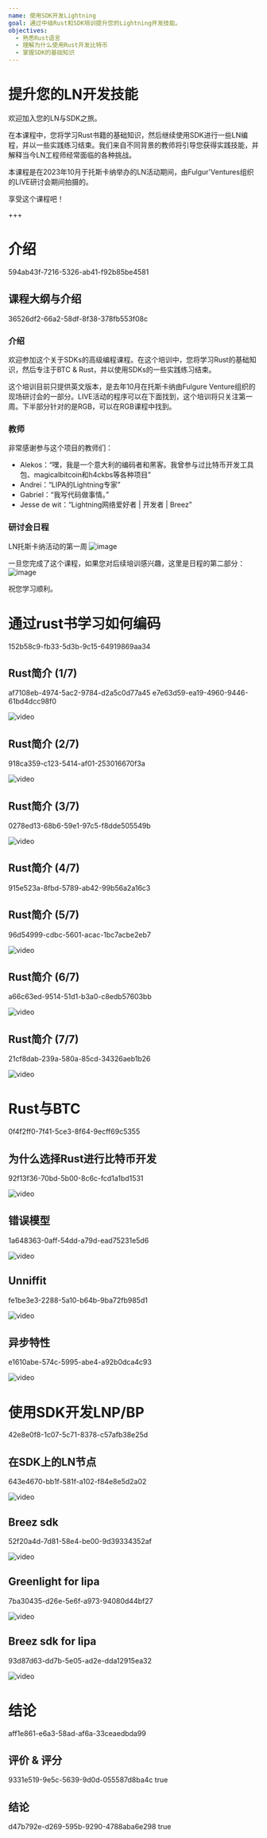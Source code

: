 ```yaml
---
name: 使用SDK开发Lightning
goal: 通过中级Rust和SDK培训提升您的Lightning开发技能。
objectives:
  - 熟悉Rust语言
  - 理解为什么使用Rust开发比特币
  - 掌握SDK的基础知识
---
```


# 提升您的LN开发技能

欢迎加入您的LN与SDK之旅。

在本课程中，您将学习Rust书籍的基础知识，然后继续使用SDK进行一些LN编程，并以一些实践练习结束。我们来自不同背景的教师将引导您获得实践技能，并解释当今LN工程师经常面临的各种挑战。

本课程是在2023年10月于托斯卡纳举办的LN活动期间，由Fulgur'Ventures组织的LIVE研讨会期间拍摄的。

享受这个课程吧！

+++

# 介绍

<partId>594ab43f-7216-5326-ab41-f92b85be4581</partId>

## 课程大纲与介绍

<chapterId>36526df2-66a2-58df-8f38-378fb553f08c</chapterId>

### 介绍

欢迎参加这个关于SDKs的高级编程课程。在这个培训中，您将学习Rust的基础知识，然后专注于BTC & Rust，并以使用SDKs的一些实践练习结束。

这个培训目前只提供英文版本，是去年10月在托斯卡纳由Fulgure Venture组织的现场研讨会的一部分。LIVE活动的程序可以在下面找到，这个培训将只关注第一周。下半部分针对的是RGB，可以在RGB课程中找到。

### 教师

非常感谢参与这个项目的教师们：

- Alekos：“嘿，我是一个意大利的编码者和黑客。我曾参与过比特币开发工具包、magicalbitcoin和h4ckbs等各种项目”
- Andrei：“LIPA的Lightning专家”
- Gabriel：“我写代码做事情。”
- Jesse de wit：“Lightning网络爱好者 | 开发者 | Breez”

### 研讨会日程

LN托斯卡纳活动的第一周
![image](assets/1.webp)

一旦您完成了这个课程，如果您对后续培训感兴趣，这里是日程的第二部分：
![image](assets/2.webp)

祝您学习顺利。

# 通过rust书学习如何编码

<partId>152b58c9-fb33-5d3b-9c15-64919869aa34</partId>

## Rust简介 (1/7)

<chapterId>af7108eb-4974-5ac2-9784-d2a5c0d77a45</chapterId>
<professorId>e7e63d59-ea19-4960-9446-61bd4dcc98f0</professorId>

![video](https://www.youtube.com/watch?v=aZYhDXE_Gas)

## Rust简介 (2/7)

<chapterId>918ca359-c123-5414-af01-253016670f3a</chapterId>

![video](https://youtu.be/Xm8eCv4LQPc)

## Rust简介 (3/7)

<chapterId>0278ed13-68b6-59e1-97c5-f8dde505549b</chapterId>

![video](https://youtu.be/R8NeHvHT0uc)

## Rust简介 (4/7)

<chapterId>915e523a-8fbd-5789-ab42-99b56a2a16c3</chapterId>

## Rust简介 (5/7)

<chapterId>96d54999-cdbc-5601-acac-1bc7acbe2eb7</chapterId>

![video](https://youtu.be/PxQkVmxOc40)

## Rust简介 (6/7)

<chapterId>a66c63ed-9514-51d1-b3a0-c8edb57603bb</chapterId>

![video](https://youtu.be/3C6hl9BW-Ho)

## Rust简介 (7/7)

<chapterId>21cf8dab-239a-580a-85cd-34326aeb1b26</chapterId>

![video](https://youtu.be/SBDcb_AauHM)

# Rust与BTC

<partId>0f4f2ff0-7f41-5ce3-8f64-9ecff69c5355</partId>

## 为什么选择Rust进行比特币开发

<chapterId>92f13f36-70bd-5b00-8c6c-fcd1a1bd1531</chapterId>

![video](https://youtu.be/veLj2w6ulpc)

## 错误模型

<chapterId>1a648363-0aff-54dd-a79d-ead75231e5d6</chapterId>

![video](https://youtu.be/X3VKhLtKTRU)

## Unniffit

<chapterId>fe1be3e3-2288-5a10-b64b-9ba72fb985d1</chapterId>

![video](https://youtu.be/zro9GQpJrH0)

## 异步特性

<chapterId>e1610abe-574c-5995-abe4-a92b0dca4c93</chapterId>

![video](https://youtu.be/cz66eTfk0lw)

# 使用SDK开发LNP/BP

<partId>42e8e0f8-1c07-5c71-8378-c57afb38e25d</partId>

## 在SDK上的LN节点

<chapterId>643e4670-bb1f-581f-a102-f84e8e5d2a02</chapterId>

![video](https://youtu.be/aEzpxuhLdeo)

## Breez sdk

<chapterId>52f20a4d-7d81-58e4-be00-9d39334352af</chapterId>

![video](https://youtu.be/M3ad9BE6ovo)

## Greenlight for lipa

<chapterId>7ba30435-d26e-5e6f-a973-94080d44bf27</chapterId>

![video](https://youtu.be/gKiIPF4apeE)

## Breez sdk for lipa

<chapterId>93d87d63-dd7b-5e05-ad2e-dda12915ea32</chapterId>

![video](https://youtu.be/6VaIVvBKjLY)

# 结论

<partId>aff1e861-e6a3-58ad-af6a-33ceaedbda99</partId>


## 评价 & 评分
<chapterId>9331e519-9e5c-5639-9d0d-055587d8ba4c</chapterId>
<isCourseReview>true</isCourseReview>

## 结论

<chapterId>d47b792e-d269-595b-9290-4788aba6e298</chapterId>
<isCourseConclusion>true</isCourseConclusion>
